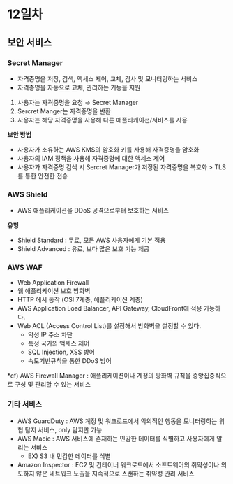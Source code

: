 # 12일차

## 보안 서비스

### Secret Manager

- 자격증명을 저장, 검색, 액세스 제어, 교체, 감사 및 모니터링하는 서비스
- 자격증명을 자동으로 교체, 관리하는 기능을 지원

1. 사용자는 자격증명을 요청 → Secret Manager
2. Sercret Manger는 자격증명을 반환
3. 사용자는 해당 자격증명을 사용해 다른 애플리케이션/서비스를 사용

**보안 방법**

- 사용자가 소유하는 AWS KMS의 암호화 키를 사용해 자격증명을 암호화
- 사용자의 IAM 정책을 사용해 자격증명에 대한 액세스 제어
- 사용자가 자격증명 검색 시 Sercret Manager가 저장된 자격증명을 복호화 > TLS를 통한 안전한 전송

### AWS Shield

- AWS 애플리케이션을 DDoS 공격으로부터 보호하는 서비스

**유형**

- Shield Standard : 무료, 모든 AWS 사용자에게 기본 적용
- Shield Advanced : 유료, 보다 많은 보호 기능 제공

### AWS WAF

- Web Application Firewall
- 웹 애플리케이션 보호 방화벽
- HTTP 에서 동작 (OSI 7계층, 애플리케이션 계층)
- AWS Application Load Balancer, API Gateway, CloudFront에 적용 가능하다.
- Web ACL (Access Control List)를 설정해서 방화벽을 설정할 수 있다.
    - 악성 IP 주소 차단
    - 특정 국가의 액세스 제어
    - SQL Injection, XSS 방어
    - 속도기반규칙을 통한 DDoS 방어

*cf) AWS Firewall Manager : 애플리케이션이나 계정의 방화벽 규칙을 중앙집중식으로 구성 및 관리할 수 있는 서비스

### 기타 서비스

- AWS GuardDuty : AWS 계정 및 워크로드에서 악의적인 행동을 모니터링하는 위협 탐지 서비스, only 탐지만 가능
- AWS Macie : AWS 서비스에 존재하는 민감한 데이터를 식별하고 사용자에게 알리는 서비스
    - EX) S3 내 민감한 데이터를 식별
- Amazon Inspector : EC2 및 컨테이너 워크로드에서 소프트웨어의 취약성이나 의도하지 않은 네트워크 노출을 지속적으로 스캔하는 취약성 관리 서비스
